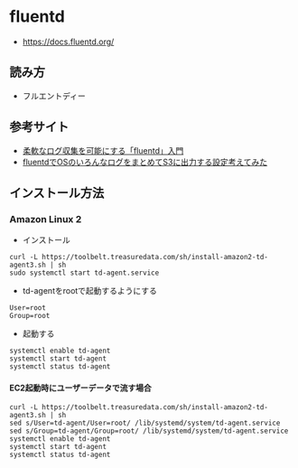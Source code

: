 # fluentd
- https://docs.fluentd.org/
  
## 読み方
- フルエントディー
## 参考サイト
- [柔軟なログ収集を可能にする「fluentd」入門](https://knowledge.sakura.ad.jp/1336/)
- [fluentdでOSのいろんなログをまとめてS3に出力する設定考えてみた](https://dev.classmethod.jp/cloud/aws/fluentd-settings-with-some-os-logs/)
  
## インストール方法
### Amazon Linux 2
- インストール
```
curl -L https://toolbelt.treasuredata.com/sh/install-amazon2-td-agent3.sh | sh
sudo systemctl start td-agent.service
```
- td-agentをrootで起動するようにする
``` /lib/systemd/system/td-agent.service
User=root
Group=root
```
- 起動する
```
systemctl enable td-agent
systemctl start td-agent
systemctl status td-agent
```

#### EC2起動時にユーザーデータで流す場合
```
curl -L https://toolbelt.treasuredata.com/sh/install-amazon2-td-agent3.sh | sh
sed s/User=td-agent/User=root/ /lib/systemd/system/td-agent.service 
sed s/Group=td-agent/Group=root/ /lib/systemd/system/td-agent.service
systemctl enable td-agent
systemctl start td-agent
systemctl status td-agent
```

